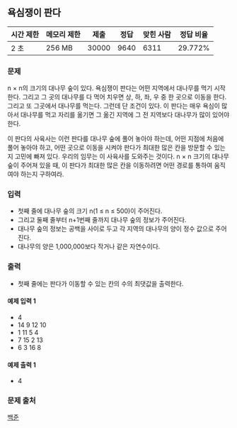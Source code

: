 ## 욕심쟁이 판다
 
|시간 제한|	메모리 제한|	제출|	정답|	맞힌 사람|	정답 비율|
|---|---|---|---|---|---|
|2 초|	256 MB|	30000|	9640|	6311|	29.772%|

### 문제
n × n의 크기의 대나무 숲이 있다. 욕심쟁이 판다는 어떤 지역에서 대나무를 먹기 시작한다. 그리고 그 곳의 대나무를 다 먹어 치우면 상, 하, 좌, 우 중 한 곳으로 이동을 한다. 그리고 또 그곳에서 대나무를 먹는다. 그런데 단 조건이 있다. 이 판다는 매우 욕심이 많아서 대나무를 먹고 자리를 옮기면 그 옮긴 지역에 그 전 지역보다 대나무가 많이 있어야 한다.

이 판다의 사육사는 이런 판다를 대나무 숲에 풀어 놓아야 하는데, 어떤 지점에 처음에 풀어 놓아야 하고, 어떤 곳으로 이동을 시켜야 판다가 최대한 많은 칸을 방문할 수 있는지 고민에 빠져 있다. 우리의 임무는 이 사육사를 도와주는 것이다. n × n 크기의 대나무 숲이 주어져 있을 때, 이 판다가 최대한 많은 칸을 이동하려면 어떤 경로를 통하여 움직여야 하는지 구하여라.

### 입력
- 첫째 줄에 대나무 숲의 크기 n(1 ≤ n ≤ 500)이 주어진다. 
- 그리고 둘째 줄부터 n+1번째 줄까지 대나무 숲의 정보가 주어진다. 
- 대나무 숲의 정보는 공백을 사이로 두고 각 지역의 대나무의 양이 정수 값으로 주어진다. 
- 대나무의 양은 1,000,000보다 작거나 같은 자연수이다.

### 출력
- 첫째 줄에는 판다가 이동할 수 있는 칸의 수의 최댓값을 출력한다.

#### 예제 입력 1 
- 4
- 14 9 12 10
- 1 11 5 4
- 7 15 2 13
- 6 3 16 8

#### 예제 출력 1 
- 4

### 문제 출처
[백준](https://www.acmicpc.net/problem/1937)